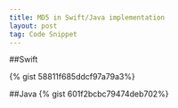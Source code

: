 ```yaml
---
title: MD5 in Swift/Java implementation
layout: post
tag: Code Snippet
---
```


##Swift

{% gist 58811f685ddcf97a79a3%}

##Java
{% gist 601f2bcbc79474deb702%}